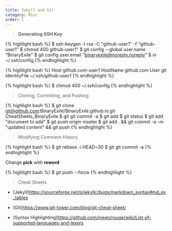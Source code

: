 ```yaml
---
title: Jekyll and Git 
category: Misc
order: 1
---
```

> <b> Generating SSH Key </b>

{% highlight bash %}
$ ssh-keygen -t rsa -C "github-user1" -f "github-user1"
$ chmod 400 github-user1"
$ git config --global user.name "BinaryExile"
$ git config user.email "binaryexile@noreply.noreply"
$ vi ~/.ssh/config
{% endhighlight %}

{% highlight bash %}
Host github.com-user1
    HostName github.com
    User git
    IdentityFile ~/.ssh/github-user1
{% endhighlight %}

{% highlight bash %}
$ chmod 400 ~/.ssh/config
{% endhighlight %}

>Cloning, Commiting, and Pushing

{% highlight bash %}
$ git clone git@github.com:BinaryExile/BinaryExile.github.io.git CheatSheets_BinaryExile
$ git git commit -a
$ git add 
$ git status
$ git add "document to add" 
$ git push origin master
$ git add . && git commit -a -m "updated content" && git push
{% endhighlight %}

>Modifying Comment History

{% highlight bash %}
$ git rebase -i HEAD~30
$ git git commit -a
{% endhighlight %}

Change **pick** with **reword** 

{% highlight bash %}
$ git push --force 
{% endhighlight %}

> Cheat Sheets

* (Jekyll)<https://sourceforge.net/p/jekyllc/bugs/markdown_syntax#md_ex_tables>

* (Git)<https://www.git-tower.com/blog/git-cheat-sheet/>

* (Syntax Highlighting)<https://github.com/jneen/rouge/wiki/List-of-supported-languages-and-lexers>
